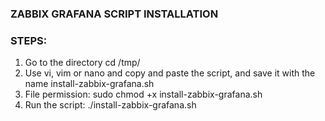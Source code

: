 ### ZABBIX GRAFANA SCRIPT INSTALLATION

### STEPS:

1. Go to the directory cd /tmp/
2. Use vi, vim or nano and copy and paste the script, and save it with the name install-zabbix-grafana.sh
3. File permission: sudo chmod +x install-zabbix-grafana.sh
4. Run the script: ./install-zabbix-grafana.sh
